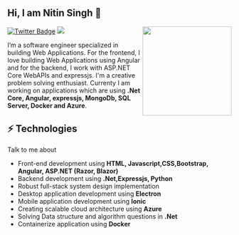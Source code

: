 <!--
**nitin27may/nitin27may** is a ✨ _special_ ✨ repository because its `README.md` (this file) appears on your GitHub profile.

Here are some ideas to get you started:

- 🔭 I’m currently working on ...
- 🌱 I’m currently learning ...
- 👯 I’m looking to collaborate on ...
- 🤔 I’m looking for help with ...
- 💬 Ask me about ...
- 📫 How to reach me: ...
- 😄 Pronouns: ...
- ⚡ Fun fact: ...
-->
<h2> Hi, I am Nitin Singh 👋  </h2>

<img align='right' src='https://media.giphy.com/media/p4NLw3I4U0idi/giphy.gif' width='200'>

[![Twitter Badge](https://img.shields.io/badge/-@nitin27may-1ca0f1?style=flat-square&labelColor=1ca0f1&logo=twitter&logoColor=white&link=https://twitter.com/nitin27may)](https://twitter.com/nitin27may) 
![](https://komarev.com/ghpvc/?username=nitin27may)

I’m a software engineer specialized in building Web Applications. For the frontend, I love building Web Applications using Angular and for the backend, I work with ASP.NET Core WebAPIs and expressjs. I'm a creative problem solving enthusiast. Currenty I am working on applications which are using **.Net Core, Angular, expressjs, MongoDb, SQL Server, Docker and Azure**.

## ⚡ Technologies
Talk to me about
- Front-end development using **HTML, Javascript,CSS,Bootstrap, Angular, ASP.NET (Razor, Blazor)**
- Backend development using **.Net,Expressjs, Python**
- Robust full-stack system design implementation
- Desktop application development using **Electron**
- Mobile application development using **Ionic**
- Creating scalable cloud architecture using **Azure**
- Solving Data structure and algorithm questions in **.Net**
- Containerize application using **Docker**
<!-- ## Hello World!! 🤔
- 💬 Ask me about anything an everything.
- 📫 Read my blogs: [Nitin Singh Blog](https://nitinksingh.com)
- 🎯 Portfolio site: [Portfolio](https://nitinksingh.github.io/Portfolio-Site/index.html)
- 🔔 Subscribe:- [Nitin Kumar Singh](https://www.youtube.com/channel/4554)
- ⚡ Fun fact: Internet users blink less than usual. -->
<!-- 
![Nitin Singh's github stats](https://github-readme-stats.vercel.app/api?username=nitin27may&hide=["issues"]&show_icons=true) -->

